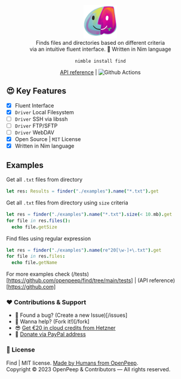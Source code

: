 <p align="center">
  <img src="https://github.com/openpeep/find/blob/main/.github/logo.png" width="90px"><br>
  Finds files and directories based on different criteria<br>via an intuitive fluent interface. 👑 Written in Nim language
</p>

<p align="center">
  <code>nimble install find</code>
</p>

<p align="center">
  <a href="https://github.com/">API reference</a> | <img src="https://github.com/openpeep/find/workflows/test/badge.svg" alt="Github Actions">
</p>

## 😍 Key Features
- [x] Fluent Interface
- [x] `Driver` Local Filesystem
- [ ] `Driver` SSH via libssh
- [ ] `Driver` FTP/SFTP
- [ ] `Driver` WebDAV
- [x] Open Source | `MIT` License
- [x] Written in Nim language

## Examples

Get all `.txt` files from directory
```nim
let res: Results = finder("./examples").name("*.txt").get
```

Get all `.txt` files from directory using `size` criteria
```nim
let res = finder("./examples").name("*.txt").size(< 10.mb).get
for file in res.files():
  echo file.getSize
```

Find files using regular expression
```nim
let res = finder("./examples").name(re"20[\w-]+\.txt").get
for file in res.files:
  echo file.getName 
```

For more examples check (/tests)[https://github.com/openpeep/find/tree/main/tests] | (API reference)[https://github.com]

### ❤ Contributions & Support
- 🐛 Found a bug? (Create a new Issue)[/issues]
- 👋 Wanna help? (Fork it!)[/fork] 
- 😎 [Get €20 in cloud credits from Hetzner](https://hetzner.cloud/?ref=Hm0mYGM9NxZ4)
- 🥰 [Donate via PayPal address](https://www.paypal.com/donate/?hosted_button_id=RJK3ZTDWPL55C)

### 🎩 License
Find | MIT license. [Made by Humans from OpenPeep](https://github.com/openpeep).<br>
Copyright &copy; 2023 OpenPeep & Contributors &mdash; All rights reserved.
